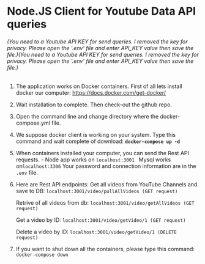 # Node.JS Client for Youtube Data API queries
###### (You need to a Youtube API KEY for send queries. I removed the key for privacy. Please open the '.env' file and enter API_KEY value then save the file.)(You need to a Youtube API KEY for send queries. I removed the key for privacy. Please open the '.env' file and enter API_KEY value then save the file.)

1.  The application works on Docker containers. 
	First of all lets install docker our computer: 
	https://docs.docker.com/get-docker/

2.  Wait installation to complete. Then check-out the github repo.

3. Open the command line and change directory where the docker-compose.yml file.

4. We suppose docker client is working on your system. 
	Type this command and wait complete of download: 
**`docker-compose up -d`**

5. When containers installed your computer, you can send the Rest API requests. - 		Node app works on `localhost:3001 `
	Mysql works on` localhost:3306 `
	Your password and connection information are in the `.env` file.

6. Here are Rest API endpoints: 
	Get all videos from YouTube Channels and save to DB: 		`localhost:3001/video/pullAllVideos (GET request)`

	Retrive of all videos from db: 
	`localhost:3001/video/getAllVideos (GET request)`

	Get a video by ID: 
	`localhost:3001/video/getVideo/1 (GET request)`

	Delete a video by ID: 
	`localhost:3001/video/getVideo/1 (DELETE request)`

7. If you want to shut down all the containers, please type this command: 
	`docker-compose down`
